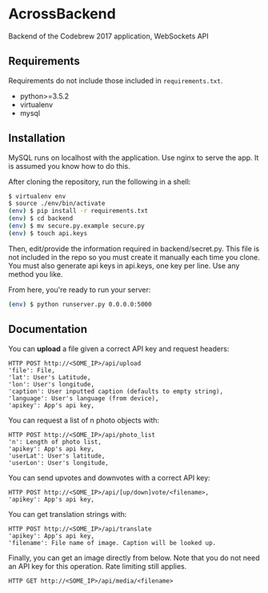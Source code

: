 # AcrossBackend
Backend of the Codebrew 2017 application, WebSockets API

## Requirements

Requirements do not include those included in `requirements.txt`.

- python>=3.5.2
- virtualenv
- mysql

## Installation

MySQL runs on localhost with the application. Use nginx to serve the app. It is assumed you know how to do this.

After cloning the repository, run the following in a shell:

```sh
$ virtualenv env
$ source ./env/bin/activate
(env) $ pip install -r requirements.txt
(env) $ cd backend
(env) $ mv secure.py.example secure.py
(env) $ touch api.keys
```

Then, edit/provide the information required in backend/secret.py. This file is not included in the repo so you must create it manually each time you clone. You must also generate api keys in api.keys, one key per line. Use any method you like.

From here, you're ready to run your server:

```sh
(env) $ python runserver.py 0.0.0.0:5000
```

## Documentation

You can **upload** a file given a correct API key and request headers:

```
HTTP POST http://<SOME_IP>/api/upload
'file': File,
'lat': User's Latitude,
'lon': User's longitude,
'caption': User inputted caption (defaults to empty string),
'language': User's language (from device),
'apikey': App's api key,
```

You can request a list of n photo objects with:

```
HTTP POST http://<SOME_IP>/api/photo_list
'n': Length of photo list,
'apikey': App's api key,
'userLat': User's latitude,
'userLon': User's longitude,
```

You can send upvotes and downvotes with a correct API key:

```
HTTP POST http://<SOME_IP>/api/[up/down]vote/<filename>,
'apikey': App's api key,
```

You can get translation strings with:

```
HTTP POST http://<SOME_IP>/api/translate
'apikey': App's api key,
'filename': File name of image. Caption will be looked up.
```

Finally, you can get an image directly from below. Note that you do not need an API key for this operation. Rate limiting still applies.

```
HTTP GET http://<SOME_IP>/api/media/<filename>
```
